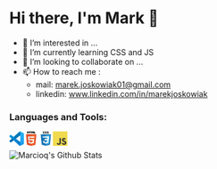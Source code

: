 <h1>Hi there, I'm Mark  👋</h1>

- 👀 I’m interested in ...
- 🌱 I’m currently learning CSS and JS
- 💞️ I’m looking to collaborate on ...
- 📫 How to reach me :
  - mail: marek.joskowiak01@gmail.com
  - linkedin: www.linkedin.com/in/marekjoskowiak

### Languages and Tools:

<img align="left" alt="Visual Studio Code" width="26px" src="https://raw.githubusercontent.com/github/explore/80688e429a7d4ef2fca1e82350fe8e3517d3494d/topics/visual-studio-code/visual-studio-code.png" />
<img align="left" alt="HTML5" width="26px" src="https://raw.githubusercontent.com/github/explore/80688e429a7d4ef2fca1e82350fe8e3517d3494d/topics/html/html.png" />
<img align="left" alt="HTML5" width="26px" src="https://raw.githubusercontent.com/github/explore/80688e429a7d4ef2fca1e82350fe8e3517d3494d/topics/css/css.png" />
<img align="left" alt="HTML5" width="26px" src="https://raw.githubusercontent.com/github/explore/80688e429a7d4ef2fca1e82350fe8e3517d3494d/topics/javascript/javascript.png" />
<br /> <br />


<img align="left" alt="Marcioq's Github Stats" src="https://github-readme-stats.vercel.app/api?username=marcioq00&show_icons=true&hide_border=true&theme=tokyonight"/>
<!---
marcioq00/marcioq00 is a ✨ special ✨ repository because its `README.md` (this file) appears on your GitHub profile.
You can click the Preview link to take a look at your changes.
--->
